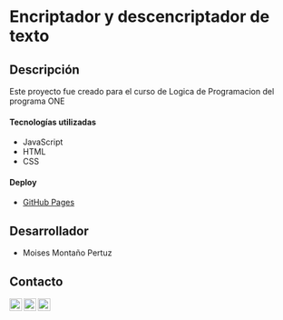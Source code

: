 # Encriptador y descencriptador de texto

## Descripción
Este proyecto fue creado para el curso de Logica de Programacion del programa ONE

#### Tecnologías utilizadas
- JavaScript
- HTML
- CSS

#### Deploy
- [GitHub Pages](https://moisesmp.github.io/encriptador-de-texto/)

## Desarrollador
- Moises Montaño Pertuz

## Contacto
[<img align="left" alt="Linkedin" width="22px" src="https://cdn.icon-icons.com/icons2/2699/PNG/512/linkedin_logo_icon_170234.png" />][linkedin]
[<img align="left" alt="Telegram" width="22px" src="https://cdn.icon-icons.com/icons2/923/PNG/512/telegram_icon-icons.com_72055.png" />][telegram]
[<img align="left" alt="Gmail" width="22px" src="https://cdn.icon-icons.com/icons2/2429/PNG/512/gmail_logo_icon_147283.png" />][gmail]

[linkedin]: https://www.linkedin.com/in/moises-montaño-0151931a8
[gmail]: mailto:moisesmontano2002@gmail.com
[telegram]: https://t.me/Moises_M